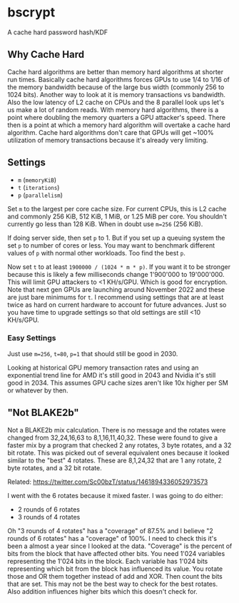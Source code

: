 # bscrypt
A cache hard password hash/KDF

## Why Cache Hard

Cache hard algorithms are better than memory hard algorithms at shorter run times.
Basically cache hard algorithms forces GPUs to use 1/4 to 1/16 of the memory bandwidth because of the large bus width (commonly 256 to 1024 bits).
Another way to look at it is memory transactions vs bandwidth.
Also the low latency of L2 cache on CPUs and the 8 parallel look ups let's us make a lot of random reads.
With memory hard algorithms, there is a point where doubling the memory quarters a GPU attacker's speed.
There then is a point at which a memory hard algorithm will overtake a cache hard algorithm.
Cache hard algorithms don't care that GPUs will get ~100% utilization of memory transactions because it's already very limiting.

## Settings

* `m` (`memoryKiB`)
* `t` (`iterations`)
* `p` (`parallelism`)

Set `m` to the largest per core cache size.
For current CPUs, this is L2 cache and commonly 256 KiB, 512 KiB, 1 MiB, or 1.25 MiB per core.
You shouldn't currently go less than 128 KiB.
When in doubt use `m=256` (256 KiB).

If doing server side, then set `p` to 1.
But if you set up a queuing system the set `p` to number of cores or less.
You may want to benchmark different values of `p` with normal other workloads.
Too find the best `p`.

Now set `t` to at least `1900000 / (1024 * m * p)`.
If you want it to be stronger because this is likely a few milliseconds change 1'900'000 to 19'000'000.
This will limit GPU attackers to <1 KH/s/GPU.
Which is good for encryption.
Note that next gen GPUs are launching around November 2022 and these are just bare minimums for `t`.
I recommend using settings that are at least twice as hard on current hardware to account for future advances.
Just so you have time to upgrade settings so that old settings are still <10 KH/s/GPU.

### Easy Settings
Just use `m=256`, `t=80`, `p=1` that should still be good in 2030.

Looking at historical GPU memory transaction rates and using an exponential trend line for AMD it's still good in 2043 and Nvidia it's still good in 2034.
This assumes GPU cache sizes aren't like 10x higher per SM or whatever by then.

## "Not BLAKE2b"

Not a BLAKE2b mix calculation.
There is no message and the rotates were changed from 32,24,16,63 to 8,1,16,11,40,32.
These were found to give a faster mix by a program that checked 2 any rotates, 3 byte rotates, and a 32 bit rotate.
This was picked out of several equivalent ones because it looked similar to the "best" 4 rotates.
These are 8,1,24,32 that are 1 any rotate, 2 byte rotates, and a 32 bit rotate.

Related: https://twitter.com/Sc00bzT/status/1461894336052973573

I went with the 6 rotates because it mixed faster.
I was going to do either:

* 2 rounds of 6 rotates
* 3 rounds of 4 rotates

Oh "3 rounds of 4 rotates" has a "coverage" of 87.5% and I believe "2 rounds of 6 rotates" has a "coverage" of 100%.
I need to check this it's been a almost a year since I looked at the data.
"Coverage" is the percent of bits from the block that have affected other bits.
You need 1'024 variables representing the 1'024 bits in the block.
Each variable has 1'024 bits representing which bit from the block has influenced its value.
You rotate those and OR them together instead of add and XOR.
Then count the bits that are set.
This may not be the best way to check for the best rotates.
Also addition influences higher bits which this doesn't check for.
